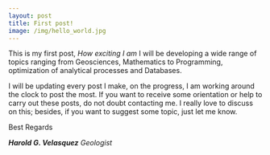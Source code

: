 ```yaml
---
layout: post
title: First post!
image: /img/hello_world.jpg
---
```


This is my first post, _How exciting I am_ I will be developing a wide range of topics ranging from Geosciences, Mathematics to Programming, optimization of analytical processes and Databases.

I will be updating every post I make, on the progress, I am working around the clock to post the most. 
If  you want to receive some orientation or help to carry out these posts, do not doubt contacting me. I really love to discuss on this; besides, if you want to suggest some topic, just let me know.

Best Regards

**_Harold G. Velasquez_**
_Geologist_

